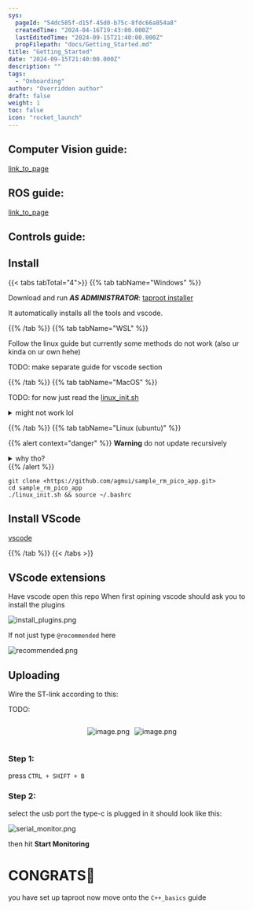 ```yaml
---
sys:
  pageId: "54dc585f-d15f-45d0-b75c-8fdc66a854a8"
  createdTime: "2024-04-16T19:43:00.000Z"
  lastEditedTime: "2024-09-15T21:40:00.000Z"
  propFilepath: "docs/Getting_Started.md"
title: "Getting_Started"
date: "2024-09-15T21:40:00.000Z"
description: ""
tags:
  - "Onboarding"
author: "Overridden author"
draft: false
weight: 1
toc: false
icon: "rocket_launch"
---
```


## Computer Vision guide:

[link_to_page](86d45bc0-388b-4d26-8848-44f255f73d0e)

## ROS guide:

[link_to_page](3c76c1de-ec8f-46d6-8b0a-294005edc2d5)

## Controls guide:

## Install

{{< tabs tabTotal="4">}}
{{% tab tabName="Windows" %}}

Download and run _**AS ADMINISTRATOR**_: [taproot installer](https://github.com/Thornbots/TeachingFreshies/releases/tag/1.0)

It automatically installs all the tools and vscode.

{{% /tab %}}
{{% tab tabName="WSL" %}}

Follow the linux guide but currently some methods do not work (also ur kinda on ur own hehe)

TODO: make separate guide for vscode section

{{% /tab %}}
{{% tab tabName="MacOS" %}}

TODO: for now just read the [linux_init.sh](https://github.com/agmui/sample_rm_pico_app/blob/main/linux_init.sh)

<details>
<summary>might not work lol</summary>

`brew install libusb pkg-config`

Next install: [vscode](https://code.visualstudio.com/Download)

</details>

{{% /tab %}}
{{% tab tabName="Linux (ubuntu)" %}}

{{% alert context="danger" %}}
**Warning** do not update recursively
<details>
<summary>why tho?</summary>
There are some submodules that may go on for a while (like tinyusb) and I highly
recommend you don't need to get them.
If you want to see what submodules I update just look in `linux_init.sh`
</details>
{{% /alert %}}

```shell
git clone <https://github.com/agmui/sample_rm_pico_app.git>
cd sample_rm_pico_app
./linux_init.sh && source ~/.bashrc
```

## Install VScode

[vscode](https://code.visualstudio.com/Download)

{{% /tab %}}
{{< /tabs >}}

## VScode extensions

Have vscode open this repo
When first opining vscode should ask you to install the plugins

![install_plugins.png](https://prod-files-secure.s3.us-west-2.amazonaws.com/d518164a-d88e-44d1-a4ee-3adb3bd8bce0/89bd30f0-1825-4e77-867b-0a41ce370880/install_plugins.png?X-Amz-Algorithm=AWS4-HMAC-SHA256&X-Amz-Content-Sha256=UNSIGNED-PAYLOAD&X-Amz-Credential=ASIAZI2LB466X3EGU4UQ%2F20250417%2Fus-west-2%2Fs3%2Faws4_request&X-Amz-Date=20250417T210728Z&X-Amz-Expires=3600&X-Amz-Security-Token=IQoJb3JpZ2luX2VjEN3%2F%2F%2F%2F%2F%2F%2F%2F%2F%2FwEaCXVzLXdlc3QtMiJIMEYCIQCNi0NwgGZQlrX8c%2FhDQgCxHgCmZ%2FxV4wVIf6kWHXib5AIhANOb6LiAxJ920J0wm0UaX9gBgaCKSBYRmOPsIToYvsqnKv8DCGYQABoMNjM3NDIzMTgzODA1Igw%2Fy3on%2F%2FbjQs4SWSMq3AMgrHEzL2MzFCvOtye40uB%2BElDxZ0VDmJP%2Blg5mRkHex5zMZAChMHiASAuf28Fww01iJyrRN4OSHylYyU4KK9Nm%2FPTrYD0Tr0iX7U59urMoqYJwnEv24nKAsq2hiOPC6WYuIzviGWQXmSX3jQUaMP1CwhSnmMw%2F7TNm8Y2XEumMJQXRH6M%2Bb%2Fvfko57EDdDG%2FQ5T4F33Y%2BTUdV2KNJELAnHpO2RJ1sOqPF1jAZ24IlV0fF%2FE9HDSRCMfY%2BTNoZmKCAtYkepSkyT77Vb0wQBe1wxU6%2B%2FeSrBjpUbW%2FuscbTqVo2RqaFfhvI9kpnJyWZ%2FsL9wWqQUo0%2B5HDpWogguZjIJfOQVRGhOxbdWkVKlq1H0CRB7XOZQU3LwAPdwujh7FFU7arvA3sTXuGgl7VAAcD1wOjfyoIO4aRKJOhcf0Wk9CTFmDqnRFxMLB1RgXKK3F1G41obdKUjHaCYqBP9Ex%2BjQVIKO5AcpWhxM%2FJtIw3WDPOeWYFxrcTHbqtC5zBX5i0jwVxHD61YhFF8CSFLnGo2RPNHkusyKic8IOsA%2F5aEUF4zEiwerkSPGhrDTrJx9sdloU7vKsja1wlNZoN7ypNPPCCp9hQ6VxviKxD8U1RXY7hDHjS0w3%2BwfGhha2DCK0oXABjqkAYnVPbsQJucJ%2FvvE3JspCNiD88CJ79jOUF54%2FW28G2Oglk49IWeC4uoeRM8lsPFXfwc8GDq4JCaDtmAnuyx%2BJvirCSvLaWZTs9DRydXz8S%2Fd%2Fh52dO%2Bk%2FCiiwUMKctyScOrvbuRspoCjMqUypwZ%2BJ9Lf8cpCR9uSNTaKeKoP7AyVgxWiovwl4JKeq%2FGYp8s0CLY3rsW847X3%2BNs8WoPRzDfjd6tJ&X-Amz-Signature=3589c31dee3480b3248c03e9cb9b5d48a219ec13e7c6117b59d3f08666a65953&X-Amz-SignedHeaders=host&x-id=GetObject)

If not just type `@recommended` here  

![recommended.png](https://prod-files-secure.s3.us-west-2.amazonaws.com/d518164a-d88e-44d1-a4ee-3adb3bd8bce0/61e661e9-5d85-4dfc-be0d-8d2097a5e793/recommended.png?X-Amz-Algorithm=AWS4-HMAC-SHA256&X-Amz-Content-Sha256=UNSIGNED-PAYLOAD&X-Amz-Credential=ASIAZI2LB466X3EGU4UQ%2F20250417%2Fus-west-2%2Fs3%2Faws4_request&X-Amz-Date=20250417T210728Z&X-Amz-Expires=3600&X-Amz-Security-Token=IQoJb3JpZ2luX2VjEN3%2F%2F%2F%2F%2F%2F%2F%2F%2F%2FwEaCXVzLXdlc3QtMiJIMEYCIQCNi0NwgGZQlrX8c%2FhDQgCxHgCmZ%2FxV4wVIf6kWHXib5AIhANOb6LiAxJ920J0wm0UaX9gBgaCKSBYRmOPsIToYvsqnKv8DCGYQABoMNjM3NDIzMTgzODA1Igw%2Fy3on%2F%2FbjQs4SWSMq3AMgrHEzL2MzFCvOtye40uB%2BElDxZ0VDmJP%2Blg5mRkHex5zMZAChMHiASAuf28Fww01iJyrRN4OSHylYyU4KK9Nm%2FPTrYD0Tr0iX7U59urMoqYJwnEv24nKAsq2hiOPC6WYuIzviGWQXmSX3jQUaMP1CwhSnmMw%2F7TNm8Y2XEumMJQXRH6M%2Bb%2Fvfko57EDdDG%2FQ5T4F33Y%2BTUdV2KNJELAnHpO2RJ1sOqPF1jAZ24IlV0fF%2FE9HDSRCMfY%2BTNoZmKCAtYkepSkyT77Vb0wQBe1wxU6%2B%2FeSrBjpUbW%2FuscbTqVo2RqaFfhvI9kpnJyWZ%2FsL9wWqQUo0%2B5HDpWogguZjIJfOQVRGhOxbdWkVKlq1H0CRB7XOZQU3LwAPdwujh7FFU7arvA3sTXuGgl7VAAcD1wOjfyoIO4aRKJOhcf0Wk9CTFmDqnRFxMLB1RgXKK3F1G41obdKUjHaCYqBP9Ex%2BjQVIKO5AcpWhxM%2FJtIw3WDPOeWYFxrcTHbqtC5zBX5i0jwVxHD61YhFF8CSFLnGo2RPNHkusyKic8IOsA%2F5aEUF4zEiwerkSPGhrDTrJx9sdloU7vKsja1wlNZoN7ypNPPCCp9hQ6VxviKxD8U1RXY7hDHjS0w3%2BwfGhha2DCK0oXABjqkAYnVPbsQJucJ%2FvvE3JspCNiD88CJ79jOUF54%2FW28G2Oglk49IWeC4uoeRM8lsPFXfwc8GDq4JCaDtmAnuyx%2BJvirCSvLaWZTs9DRydXz8S%2Fd%2Fh52dO%2Bk%2FCiiwUMKctyScOrvbuRspoCjMqUypwZ%2BJ9Lf8cpCR9uSNTaKeKoP7AyVgxWiovwl4JKeq%2FGYp8s0CLY3rsW847X3%2BNs8WoPRzDfjd6tJ&X-Amz-Signature=b34761ba5c244118c5f986b734adc6b671a137a930cdf02c7e91bcdcf067ca8f&X-Amz-SignedHeaders=host&x-id=GetObject)

## Uploading

Wire the ST-link according to this:

TODO:

<div style="display: flex;flex-direction: row; column-gap:10px; max-width: 630px;justify-content: center;">
<div>

![image.png](https://prod-files-secure.s3.us-west-2.amazonaws.com/d518164a-d88e-44d1-a4ee-3adb3bd8bce0/210ecb78-1116-4d7b-b9b7-2292f66fa2c2/image.png?X-Amz-Algorithm=AWS4-HMAC-SHA256&X-Amz-Content-Sha256=UNSIGNED-PAYLOAD&X-Amz-Credential=ASIAZI2LB466VDMNHI2X%2F20250417%2Fus-west-2%2Fs3%2Faws4_request&X-Amz-Date=20250417T210736Z&X-Amz-Expires=3600&X-Amz-Security-Token=IQoJb3JpZ2luX2VjEN3%2F%2F%2F%2F%2F%2F%2F%2F%2F%2FwEaCXVzLXdlc3QtMiJIMEYCIQCsznFbNyFAUzc6OYh3DQ%2FfvFo6nOUwRVH0C59dmycrtQIhAIjUNcNO7w6k5KO0eSIgh275r42wta%2F9kYSMiiCCKZGWKv8DCGYQABoMNjM3NDIzMTgzODA1Igzwi4SRLRHvjWYViqMq3AMnX3kzbfFegjQFxzqL%2BClvIiGd1YpDmHnc2%2FU%2FWI1TBnPuFCi3G8pX9tgqlZfFtd%2BtBHx0%2BRarVqF9SQ%2BYFCyubsuGUHAMt0dBekdZfC5UVmFsSzaCe0%2BhOuHgdfbTt9liIhionupbXmYeEUcjWJ7M3N1kkQhKUR9mDZjoIwnsn%2B%2F0QTA37aBKuy57SkqSHlG88kK3vPdvHwMQHvBhynaE7fgWTCjrLHDzJYVJq7pYhtF9pzUu32iZrsQatf459mskvHI1Q3owUQsoImYcUntteaVYdi5PDcjnzyR5aJIWHRVy2Te4Las2YThV4o4A6ig0ddaAp1wZK9noPp4Vpy2Hblv2K%2BlBz%2F6GdM4Hx7wLWQkURTELGABoFMFzfdWvx3AEhofu83%2BOXlPF94V3lFLQFt4IAjtl4Z2XT4ZY6wbUS1to2e4nLYXh0qxZQzxAo%2FoEaQnDDdqNPO0jf%2FH5y6YYheZ62WKYvWkBjJ8cAgdaYNaj5G6PKn9XpAyHlHhyfKv%2B3EkYgzCgWz%2BRSOB6JqhPsSbUsoR4QOIasorPOahHwoaPQNSCKO1fHdRsEcjm9rcW8KLe%2BCDZoY4Xz1OzwmjwGUsi4rFWjppHAKQsR3QiShtwEDg4fePxJ%2Fg6FDDI0IXABjqkAZqunq42NMVU%2B3o7yngRdhSv%2FBcH6pLCPxddq4DD2QyY7ibxIitoWF9XCVI77MiOQSZL076yis61ljEg81meQHKJ12JSnkF%2BQgzk6m%2BFH3knhubzHeXDWAB%2Fi9RAg2HbCArmhlI%2BvgA23x1a%2BJcYxDz4xtMJxQBWWbs83BY%2BONzlPbwRLWUq%2BwNthZOkYtEZGXuo18k%2BVF43c1dfCi85nTT4H3%2Fl&X-Amz-Signature=6be83c869c2cab89bd71849172824d507e7dc7aaeec68ec8f36955cf613fdd3d&X-Amz-SignedHeaders=host&x-id=GetObject)

</div>
<div>

![image.png](https://prod-files-secure.s3.us-west-2.amazonaws.com/d518164a-d88e-44d1-a4ee-3adb3bd8bce0/33a0fd0f-8ca6-4a86-8e09-26e95ded1fff/image.png?X-Amz-Algorithm=AWS4-HMAC-SHA256&X-Amz-Content-Sha256=UNSIGNED-PAYLOAD&X-Amz-Credential=ASIAZI2LB4663CHKVXPN%2F20250417%2Fus-west-2%2Fs3%2Faws4_request&X-Amz-Date=20250417T210736Z&X-Amz-Expires=3600&X-Amz-Security-Token=IQoJb3JpZ2luX2VjEN3%2F%2F%2F%2F%2F%2F%2F%2F%2F%2FwEaCXVzLXdlc3QtMiJHMEUCIDNoJldxbUqx%2FG5rzqeAbwKsbNavcrhx1hsYM0nPpydQAiEA4NBIKaKBu8ftHIblpwHYI4KDIi0USxx%2FAyZpLZwg6w4q%2FwMIZhAAGgw2Mzc0MjMxODM4MDUiDNd%2Fg39MyE3V9XKjlircA9fTsh%2B3D54sjY2gFbTCwr%2BHttVvZfORm%2FwuMib1KFBqM1PiCFynkRiV9IGPNoey%2BF3Yis8wgLM1SjpcKPA4z1UfhFwlG9FenlOn1wX7wNzord59jgeSZrixRC%2FJSMZeuq4XDvDpUilvm6wz3JdbX0W0mqC%2Bao2JoZt6tu7swbEwkh1HS3K3Km1H1T%2BdLR7qwhHNxMbmC3Agxwvb%2Bnxj19VPhVvXoV0JawXcYJf4eeKHom38llL%2FNBNrrPoMxOdxSjPvxnC75iOMOueOYHyay6Vru%2FiPUafKNKUzAqRQNwyc7KdXkwqZxccRKno8ILIpTJkzvg5b6lNS4tEeJhNeFuzsBXZ1ZQ2h0f2uFSGA7kWv0barHbWab1MJoIl6bFTf1dvWJopHkFOJoNC4KuiSWK6DwLcoxkWchpO1GhAtlZR0Ru%2FUCk2BRdgSCl1joAHTY6PP6TTizqNEVxxC21cCAGr6fKe3jgm1Nv7L1ZGZcWpl1JXwpMnaqIF6gqKMghGgJoDoBpMEhwo7TBzBnVueo%2Fnop%2BAydAY%2FBlqjG4oDOeyKWUi%2FAbNSxWh5hOnHqkW0K5ja%2FZFafxRvzXx7PUIrXdhG70BYvRhIRggFQRqQu2YL1y9KD0oL6MEBH2ruMJTRhcAGOqUBZ6Drea1JOX8pU7AtxvkdaUKDwppNCAqGaXTAaT46RgCGZe1FkGSMbWpcuAYqJXkfPMQBkjlq6fmmqPeCUTGA6n%2BemMIQM14GMd3zHlyayjwLohJHanGy077jVxEhjvzABoVpjtVWDQS6B04nnZ0sOodYu7JEXVIzpnlE8SEEJgHIEw82%2F2QWxycsy3w8qN0%2FB320YeT8RXKd2SEIyXuMyJV7D3sl&X-Amz-Signature=076b513a7529be40b2581b8f02bcda7f0fce38a1e1cbbc24b0ef0367faebdbc9&X-Amz-SignedHeaders=host&x-id=GetObject)

</div>
</div>

### Step 1:

press `CTRL + SHIFT + B`

### Step 2:

select the usb port the type-c is plugged in it should look like this:

![serial_monitor.png](https://prod-files-secure.s3.us-west-2.amazonaws.com/d518164a-d88e-44d1-a4ee-3adb3bd8bce0/f03f4774-05d4-4393-b6a0-d5efb6d315ab/serial_monitor.png?X-Amz-Algorithm=AWS4-HMAC-SHA256&X-Amz-Content-Sha256=UNSIGNED-PAYLOAD&X-Amz-Credential=ASIAZI2LB466X3EGU4UQ%2F20250417%2Fus-west-2%2Fs3%2Faws4_request&X-Amz-Date=20250417T210728Z&X-Amz-Expires=3600&X-Amz-Security-Token=IQoJb3JpZ2luX2VjEN3%2F%2F%2F%2F%2F%2F%2F%2F%2F%2FwEaCXVzLXdlc3QtMiJIMEYCIQCNi0NwgGZQlrX8c%2FhDQgCxHgCmZ%2FxV4wVIf6kWHXib5AIhANOb6LiAxJ920J0wm0UaX9gBgaCKSBYRmOPsIToYvsqnKv8DCGYQABoMNjM3NDIzMTgzODA1Igw%2Fy3on%2F%2FbjQs4SWSMq3AMgrHEzL2MzFCvOtye40uB%2BElDxZ0VDmJP%2Blg5mRkHex5zMZAChMHiASAuf28Fww01iJyrRN4OSHylYyU4KK9Nm%2FPTrYD0Tr0iX7U59urMoqYJwnEv24nKAsq2hiOPC6WYuIzviGWQXmSX3jQUaMP1CwhSnmMw%2F7TNm8Y2XEumMJQXRH6M%2Bb%2Fvfko57EDdDG%2FQ5T4F33Y%2BTUdV2KNJELAnHpO2RJ1sOqPF1jAZ24IlV0fF%2FE9HDSRCMfY%2BTNoZmKCAtYkepSkyT77Vb0wQBe1wxU6%2B%2FeSrBjpUbW%2FuscbTqVo2RqaFfhvI9kpnJyWZ%2FsL9wWqQUo0%2B5HDpWogguZjIJfOQVRGhOxbdWkVKlq1H0CRB7XOZQU3LwAPdwujh7FFU7arvA3sTXuGgl7VAAcD1wOjfyoIO4aRKJOhcf0Wk9CTFmDqnRFxMLB1RgXKK3F1G41obdKUjHaCYqBP9Ex%2BjQVIKO5AcpWhxM%2FJtIw3WDPOeWYFxrcTHbqtC5zBX5i0jwVxHD61YhFF8CSFLnGo2RPNHkusyKic8IOsA%2F5aEUF4zEiwerkSPGhrDTrJx9sdloU7vKsja1wlNZoN7ypNPPCCp9hQ6VxviKxD8U1RXY7hDHjS0w3%2BwfGhha2DCK0oXABjqkAYnVPbsQJucJ%2FvvE3JspCNiD88CJ79jOUF54%2FW28G2Oglk49IWeC4uoeRM8lsPFXfwc8GDq4JCaDtmAnuyx%2BJvirCSvLaWZTs9DRydXz8S%2Fd%2Fh52dO%2Bk%2FCiiwUMKctyScOrvbuRspoCjMqUypwZ%2BJ9Lf8cpCR9uSNTaKeKoP7AyVgxWiovwl4JKeq%2FGYp8s0CLY3rsW847X3%2BNs8WoPRzDfjd6tJ&X-Amz-Signature=d30dd22c8e0d284b98a5a2fc006f3f807acda90b0d40c9d13627e131187e04d0&X-Amz-SignedHeaders=host&x-id=GetObject)

then hit **Start Monitoring**

# CONGRATS🎉

you have set up taproot now move onto the `C++_basics` guide
